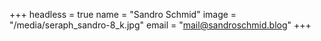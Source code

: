 +++
headless = true
name = "Sandro Schmid"
image = "/media/seraph_sandro-8_k.jpg"
email = "mail@sandroschmid.blog"
+++
